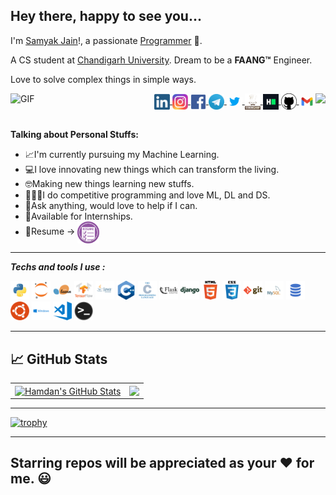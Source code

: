 ## Hey there, happy to see you... 

I'm [Samyak Jain](https://www.linkedin.com/in/samyak-jain-1802)!, a passionate [Programmer](https://intellipaat.com/artificial-intelligence-masters-training-course/) 🚀.
<!-- Thankful to [Coding Blocks](http://codingblocks.com/). <br> -->
A CS student at [Chandigarh University](https://www.cuchd.in/). Dream to be a <b>FAANG™️</b> Engineer.<br>
<!-- Competitive coder [@KIIT_ACM](https://www.linkedin.com/in/kiit-acm-4514351ba/). -->
Love to solve complex things in simple ways.

  <img align="left" alt="GIF" src="https://raw.githubusercontent.com/hamdan-codes/hamdan-codes/master/hi.gif" width="230px" />
  <img align="right" src="https://github-readme-stats.vercel.app/api/top-langs/?username=jainsamyak9&theme=dark&show_icons=true">


<a href="https://www.linkedin.com/in/samyak-jain-1802">
  <img align="center" alt="Samyak's LinkedIN" width="25px" src="Assets/linkedin.png" />
</a>
<a href="https://www.instagram.com/jainsamyak9/">
  <img align="center" alt="Samyak's Instagram" width="25px" src="Assets/instagram.jpg" />
</a>
<a href="https://www.facebook.com/samyakjain18">
  <img align="center" alt="Samyak's Facebook" width="25px" src="Assets/facebook.png" />
</a>
<a href="http://t.me/jainsamyak9">
  <img align="center" alt="Samyak's Telegram" width="25px" src="Assets/telegram.jpg" />
</a>
<a href="https://twitter.com/jainsamyak9">
  <img align="center" alt="Samyak's Twitter" width="25px" src="Assets/twitter.png" />
</a>
<a href="https://www.codechef.com/users/jainsamyak9">
  <img align="center" alt="Samyak's Codechef" width="25px" src="Assets/codechef.png" />
</a>
<a href="https://www.hackerrank.com/jainsamyak9">
  <img align="center" alt="Samyak's Hackerrank" width="25px" src="Assets/hackerrank.png" />
</a>
<a href="https://github.com/jainsamyak9">
  <img align="center" alt="Samyak's Github" width="25px" src="Assets/github.png" />
</a>
<a href="mailto:jainsamyak9@gmail.com?subject=Hey%20Samyak,%20From%20Github">
  <img align="center" alt="Samyak's Gmail" width="25px" src="Assets/gmail.png" />
</a>
<br><br>


**Talking about Personal Stuffs:**

- 📈I'm currently pursuing my Machine Learning.
- 💻I love innovating new things which can transform the living.
- 🤓Making new things learning new stuffs.
- 👨🏻‍💻I do competitive programming and love ML, DL and DS.
- 🤝Ask anything, would love to help if I can.
- 🏢Available for Internships.
- 📝Resume -> <a href="https://drive.google.com/file/d/1MLrSZK0UcV5VCm1n3-H-f0WNzl0DnOnz/view?usp=sharing"><img align="center" alt="Samyak's Resume" width="35px" src="Assets/resume.png" /></a>
<!-- - 📝My Website -> <a href="https://chaudharyhamdan.me/"><img align="center" alt="Hamdan's Resume" width="35px" src="website.jpg" /></a> -->
<hr>

***Techs and tools I use :***

<code><img height="30" src="https://raw.githubusercontent.com/github/explore/80688e429a7d4ef2fca1e82350fe8e3517d3494d/topics/python/python.png"></code>
<code><img height="30" src="https://raw.githubusercontent.com/github/explore/80688e429a7d4ef2fca1e82350fe8e3517d3494d/topics/jupyter-notebook/jupyter-notebook.png"></code>
<code><img height="30" src="https://raw.githubusercontent.com/github/explore/80688e429a7d4ef2fca1e82350fe8e3517d3494d/topics/scikit-learn/scikit-learn.png"></code>
<code><img height="30" src="https://raw.githubusercontent.com/github/explore/80688e429a7d4ef2fca1e82350fe8e3517d3494d/topics/tensorflow/tensorflow.png"></code>
<code><img height="30" src="https://raw.githubusercontent.com/github/explore/80688e429a7d4ef2fca1e82350fe8e3517d3494d/topics/java/java.png"></code>
<code><img height="30" src="https://raw.githubusercontent.com/github/explore/80688e429a7d4ef2fca1e82350fe8e3517d3494d/topics/cpp/cpp.png"></code>
<code><img height="30" src="https://raw.githubusercontent.com/github/explore/80688e429a7d4ef2fca1e82350fe8e3517d3494d/topics/c/c.png"></code>
<code><img height="30" src="https://raw.githubusercontent.com/github/explore/80688e429a7d4ef2fca1e82350fe8e3517d3494d/topics/flask/flask.png"></code>
<code><img height="30" src="https://raw.githubusercontent.com/github/explore/80688e429a7d4ef2fca1e82350fe8e3517d3494d/topics/django/django.png"></code>
<code><img height="30" src="https://raw.githubusercontent.com/github/explore/80688e429a7d4ef2fca1e82350fe8e3517d3494d/topics/html/html.png"></code>
<code><img height="30" src="https://raw.githubusercontent.com/github/explore/80688e429a7d4ef2fca1e82350fe8e3517d3494d/topics/css/css.png"></code>
<code><img height="30" src="https://raw.githubusercontent.com/github/explore/80688e429a7d4ef2fca1e82350fe8e3517d3494d/topics/git/git.png"></code>
<code><img height="30" src="https://raw.githubusercontent.com/github/explore/80688e429a7d4ef2fca1e82350fe8e3517d3494d/topics/mysql/mysql.png"></code>
<code><img height="30" src="https://raw.githubusercontent.com/github/explore/80688e429a7d4ef2fca1e82350fe8e3517d3494d/topics/sql/sql.png"></code>
<code><img height="30" src="https://raw.githubusercontent.com/github/explore/80688e429a7d4ef2fca1e82350fe8e3517d3494d/topics/ubuntu/ubuntu.png"></code>
<code><img height="30" src="https://raw.githubusercontent.com/github/explore/80688e429a7d4ef2fca1e82350fe8e3517d3494d/topics/windows/windows.png"></code>
<code><img height="30" src="https://raw.githubusercontent.com/github/explore/80688e429a7d4ef2fca1e82350fe8e3517d3494d/topics/visual-studio-code/visual-studio-code.png"></code>
<code><img height="30" src="https://raw.githubusercontent.com/github/explore/80688e429a7d4ef2fca1e82350fe8e3517d3494d/topics/terminal/terminal.png"></code>
<hr>

## &#x1f4c8; GitHub Stats
<table>
  <tr>
    <td>
      <a href="https://github.com/jainsamyak9/jainsamyak9"> 
        <img align="center" src="https://github-readme-stats.vercel.app/api?username=jainsamyak9&show_icons=true&line_height=27&count_private=true&title_color=ffffff&text_color=c9cacc&icon_color=2bbc8a&bg_color=1d1f21" alt="Hamdan's GitHub Stats" width="400" />
      </a>
     </td>
      <td>
      <a href="https://github.com/jainsamyak9/jainsamyak9.github.io">
        <img align="center" src="https://github-readme-stats.vercel.app/api/pin/?username=jainsamyak9&repo=jainsamyak9.github.io&title_color=ffffff&text_color=c9cacc&icon_color=2bbc8a&bg_color=1d1f21" width="400" />
      </a>
     </td>
  </tr>
</table>
<hr>

[![trophy](https://github-profile-trophy.vercel.app/?username=jainsamyak9)](https://github.com/ryo-ma/github-profile-trophy)
<hr>

<h2>Starring repos will be appreciated as your ❤️ for me. 😃 </h2>
